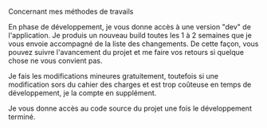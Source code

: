 Concernant mes méthodes de travails

En phase de développement, je vous donne accès à une version "dev" de l'application. Je produis un nouveau build toutes les 1 à 2 semaines que je vous envoie accompagné de la liste des changements. De cette façon, vous pouvez suivre l'avancement du projet et me faire vos retours si quelque chose ne vous convient pas.

Je fais les modifications mineures gratuitement, toutefois si une modification sors du cahier des charges et est trop coûteuse en temps de développement, je la compte en supplément.

Je vous donne accès au code source du projet une fois le développement terminé.